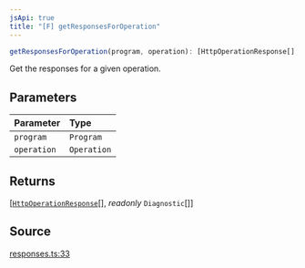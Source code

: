 ```yaml
---
jsApi: true
title: "[F] getResponsesForOperation"
---
```


```ts
getResponsesForOperation(program, operation): [HttpOperationResponse[], readonly Diagnostic[]]
```

Get the responses for a given operation.

## Parameters

| Parameter   | Type        |
| :---------- | :---------- |
| `program`   | `Program`   |
| `operation` | `Operation` |

## Returns

[[`HttpOperationResponse`](Interface.HttpOperationResponse.md)[], *readonly* `Diagnostic`[]]

## Source

[responses.ts:33](https://github.com/markcowl/cadl/blob/3db15286/packages/http/src/responses.ts#L33)
